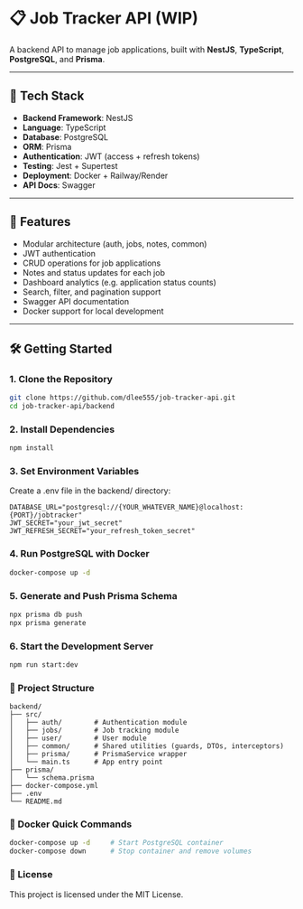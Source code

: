 # 📋 Job Tracker API (WIP)

A backend API to manage job applications, built with **NestJS**, **TypeScript**, **PostgreSQL**, and **Prisma**.

---

## 🔧 Tech Stack

- **Backend Framework**: NestJS  
- **Language**: TypeScript  
- **Database**: PostgreSQL  
- **ORM**: Prisma  
- **Authentication**: JWT (access + refresh tokens)  
- **Testing**: Jest + Supertest  
- **Deployment**: Docker + Railway/Render  
- **API Docs**: Swagger  

---

## 🚀 Features

- Modular architecture (auth, jobs, notes, common)
- JWT authentication
- CRUD operations for job applications
- Notes and status updates for each job
- Dashboard analytics (e.g. application status counts)
- Search, filter, and pagination support
- Swagger API documentation
- Docker support for local development

---

## 🛠️ Getting Started

### 1. Clone the Repository
```bash
git clone https://github.com/dlee555/job-tracker-api.git
cd job-tracker-api/backend 
```

### 2. Install Dependencies
```bash
npm install
```
### 3. Set Environment Variables
Create a .env file in the backend/ directory:
```env
DATABASE_URL="postgresql://{YOUR_WHATEVER_NAME}@localhost:{PORT}/jobtracker"
JWT_SECRET="your_jwt_secret"
JWT_REFRESH_SECRET="your_refresh_token_secret"
```

### 4. Run PostgreSQL with Docker
```bash
docker-compose up -d
```

### 5. Generate and Push Prisma Schema
```bash
npx prisma db push
npx prisma generate
```

### 6. Start the Development Server
```bash
npm run start:dev
```

### 📁 Project Structure
```pgsql
backend/
├── src/
│   ├── auth/        # Authentication module
│   ├── jobs/        # Job tracking module
│   ├── user/        # User module
│   ├── common/      # Shared utilities (guards, DTOs, interceptors)
│   ├── prisma/      # PrismaService wrapper
│   └── main.ts      # App entry point
├── prisma/
│   └── schema.prisma
├── docker-compose.yml
├── .env
└── README.md
```

### 🐳 Docker Quick Commands
```bash
docker-compose up -d     # Start PostgreSQL container
docker-compose down      # Stop container and remove volumes
```

### 📌 License
This project is licensed under the MIT License.

